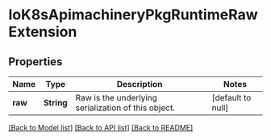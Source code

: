 # IoK8sApimachineryPkgRuntimeRawExtension

## Properties
Name | Type | Description | Notes
------------ | ------------- | ------------- | -------------
**raw** | **String** | Raw is the underlying serialization of this object. | [default to null]

[[Back to Model list]](../README.md#documentation-for-models) [[Back to API list]](../README.md#documentation-for-api-endpoints) [[Back to README]](../README.md)


